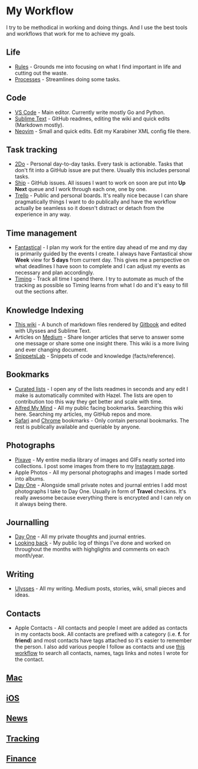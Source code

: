 # My Workflow
I try to be methodical in working and doing things. And I use the best tools and workflows that work for me to achieve my goals.

## Life
- [Rules](../focusing/rules.md) - Grounds me into focusing on what I find important in life and cutting out the waste.
- [Processes](../focusing/processes.md) - Streamlines doing some tasks.

## Code
- [VS Code](../text-editors/vs-code/vs-code.md) - Main editor. Currently write mostly Go and Python.
- [Sublime Text](../text-editors/sublime-text.md) - GitHub readmes, editing the wiki and quick edits (Markdown mostly).
- [Neovim](../text-editors/vim/vim.md) - Small and quick edits. Edit my Karabiner XML config file there.

## Task tracking
- [2Do](../macOS/apps/2do.md) - Personal day-to-day tasks. Every task is actionable. Tasks that don't fit into a GitHub issue are put there. Usually this includes personal tasks.
- [Ship](https://www.realartists.com/index.html) - GitHub issues. All issues I want to work on soon are put into __Up Next__ queue and I work through each one, one by one.
- [Trello](../macOS/apps/trello.md) - Public and personal boards. It's really nice because I can share pragmatically things I want to do publically and have the workflow actually be seamless so it doesn't distract or detach from the experience in any way.

## Time management
- [Fantastical](../macOS/apps/fantastical.md) - I plan my work for the entire day ahead of me and my day is primarily guided by the events I create. I always have Fantastical show __Week__ view for __5 days__ from current day. This gives me a perspective on what deadlines I have soon to complete and I can adjust my events as necessary and plan accordingly.
- [Timing](../macOS/apps/timing.md) - Track all time I spend there. I try to automate as much of the tracking as possible so Timing learns from what I do and it's easy to fill out the sections after.

## Knowledge Indexing
- [This wiki](../readme.md) - A bunch of markdown files rendered by [Gitbook](https://www.gitbook.com) and edited with Ulysses and Sublime Text.
- Articles on [Medium](https://medium.com/@NikitaVoloboev) - Share longer articles that serve to answer some one message or share some one insight there. This wiki is a more living and ever changing document.
- [SnippetsLab](../macOS/apps/snippetslab.md) - Snippets of code and knowledge (facts/reference).

## Bookmarks
- [Curated lists](https://github.com/learn-anything/curated-lists#readme) - I open any of the lists readmes in seconds and any edit I make is automatically commited with Hazel. The lists are open to contribution too this way they get better and scale with time.
- [Alfred My Mind](https://github.com/nikitavoloboev/alfred-my-mind) -  All my public facing bookmarks. Searching this wiki here. Searching my articles, my GitHub repos and more.
- [Safari](../web/browsers/safari.md) and [Chrome](../web/browsers/google-chrome.md) bookmarks - Only contain personal bookmarks. The rest is publically available and queriable by anyone.

## Photographs
- [Pixave](../macOS/apps/pixave.md) - My entire media library of images and GIFs neatly sorted into collections. I post some images from there to my [Instagram page](https://instagram.com/prettiways).
- Apple Photos - All my personal photographs and images I made sorted into albums.
- [Day One](../macOS/apps/day-one.md) - Alongside small private notes and journal entries I add most photographs I take to Day One. Usually in form of __Travel__ checkins. It's really awesome because everything there is encrypted and I can rely on it always being there.

## Journalling
- [Day One](../macOS/apps/day-one.md) - All my private thoughts and journal entries.
- [Looking back](../looking-back/looking-back.md) - My public log of things I've done and worked on throughout the months with highglights and comments on each month/year.

## Writing
- [Ulysses](../macOS/apps/ulysses.md) - All my writing. Medium posts, stories, wiki, small pieces and ideas.

## Contacts
- Apple Contacts - All contacts and people I meet are added as contacts in my contacts book. All contacts are prefixed with a category (i.e. __f.__ for __friend__) and most contacts have tags attached so it's easier to remember the person. I also add various people I follow as contacts and use [this workflow](https://github.com/nikitavoloboev/small-workflows/tree/master/search-for-content#readme) to search all contacts, names, tags links and notes I wrote for the contact.

## [Mac](https://github.com/nikitavoloboev/my-mac-os#readme)

## [iOS](https://github.com/nikitavoloboev/my-ios#readme)

## [News](../research/staying-on-top-of-things.md)

## [Tracking](tracking.md)

## [Finance](../finance/finance.md)